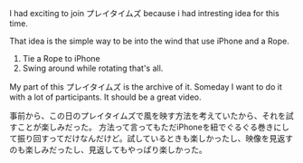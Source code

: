 I had exciting to join プレイタイムズ because i had intresting idea for this time.

That idea is the simple way to be into the wind that use iPhone and a Rope.
1. Tie a Rope to iPhone
2. Swing around while rotating
that's all.

My part of this プレイタイムズ is the archive of it.
Someday I want to do it with a lot of participants. It should be a great video.

事前から、この日のプレイタイムズで風を映す方法を考えていたから、それを試すことが楽しみだった。
方法って言ってもただiPhoneを紐でぐるぐる巻きにして振り回すってだけなんだけど。試しているときも楽しかったし、映像を見返すのも楽しみだったし、見返してもやっぱり楽しかった。
